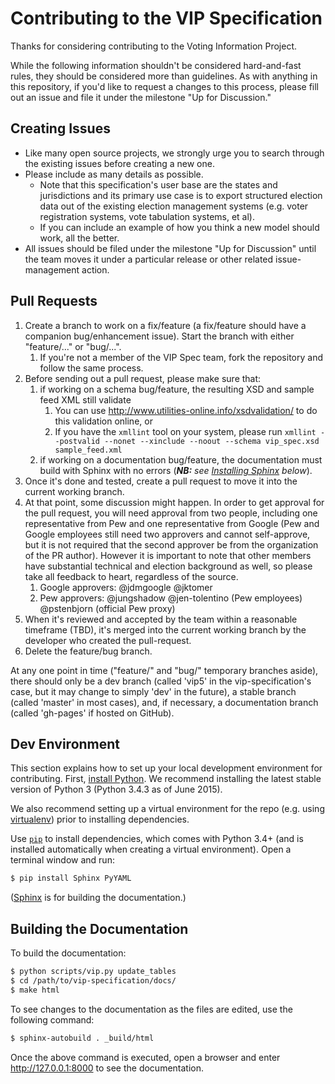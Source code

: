 # Contributing to the VIP Specification
Thanks for considering contributing to the Voting Information Project.

While the following information shouldn't be considered hard-and-fast rules, they should be considered more than guidelines. As with anything in this repository, if you'd like to request a changes to this process, please fill out an issue and file it under the milestone "Up for Discussion."

## Creating Issues

* Like many open source projects, we strongly urge you to search through the existing issues before creating a new one.
* Please include as many details as possible.
    * Note that this specification's user base are the states and jurisdictions and its primary use case is to export structured election data out of the existing election management systems (e.g. voter registration systems, vote tabulation systems, et al).
    * If you can include an example of how you think a new model should work, all the better.
* All issues should be filed under the milestone "Up for Discussion" until the team moves it under a particular release or other related issue-management action.

## Pull Requests

1. Create a branch to work on a fix/feature (a fix/feature should have a companion bug/enhancement issue). Start the branch with either "feature/..." or "bug/...".
    1. If you're not a member of the VIP Spec team, fork the repository and follow the same process.
2. Before sending out a pull request, please make sure that:
    1. if working on a schema bug/feature, the resulting XSD and sample feed XML still validate
        1. You can use http://www.utilities-online.info/xsdvalidation/ to do this validation online, or
        2. If you have the `xmllint` tool on your system, please run `xmllint --postvalid --nonet --xinclude --noout --schema vip_spec.xsd sample_feed.xml`
    2. if working on a documentation bug/feature, the documentation must build with Sphinx with no errors (_**NB:** see [Installing Sphinx](#installing-sphinx) below_).
3. Once it's done and tested, create a pull request to move it into the current working branch.
4. At that point, some discussion might happen. In order to get approval for the pull request, you will need approval from two people, including one representative from Pew and one representative from Google (Pew and Google employees still need two approvers and cannot self-approve, but it is not required that the second approver be from the organization of the PR author). However it is important to note that other members have substantial technical and election background as well, so please take all feedback to heart, regardless of the source.
    1. Google approvers: @jdmgoogle @jktomer
    2. Pew approvers: @jungshadow @jen-tolentino (Pew employees) @pstenbjorn (official Pew proxy)
5. When it's reviewed and accepted by the team within a reasonable timeframe (TBD), it's merged into the current working branch by the developer who created the pull-request.
6. Delete the feature/bug branch.

At any one point in time ("feature/" and "bug/" temporary branches aside), there should only be a dev branch (called 'vip5' in the vip-specification's case, but it may change to simply 'dev' in the future), a stable branch (called 'master' in most cases), and, if necessary, a documentation branch (called 'gh-pages' if hosted on GitHub).

## Dev Environment

This section explains how to set up your local development environment for
contributing.  First, [install Python][python_download].  We recommend
installing the latest stable version of Python 3 (Python 3.4.3 as of June 2015).

We also recommend setting up a virtual environment for the repo (e.g. using
[virtualenv][virtualenv]) prior to installing dependencies.

Use [`pip`][pip] to install dependencies, which comes with Python 3.4+
(and is installed automatically when creating a virtual environment).
Open a terminal window and run:

```sh
$ pip install Sphinx PyYAML
```

([Sphinx](http://sphinx-doc.org) is for building the documentation.)


## Building the Documentation

To build the documentation:

```sh
$ python scripts/vip.py update_tables
$ cd /path/to/vip-specification/docs/
$ make html
```

To see changes to the documentation as the files are edited, use the following command:

```sh
$ sphinx-autobuild . _build/html
```

Once the above command is executed, open a browser and enter http://127.0.0.1:8000 to see the documentation.


[pip]: https://pip.pypa.io/en/stable/
[python_download]: https://www.python.org/downloads
[virtualenv]: https://pypi.python.org/pypi/virtualenv/
